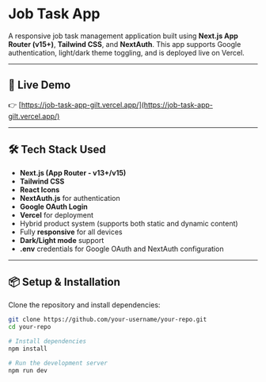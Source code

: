 # Job Task App

A responsive job task management application built using **Next.js App Router (v15+)**, **Tailwind CSS**, and **NextAuth**. This app supports Google authentication, light/dark theme toggling, and is deployed live on Vercel.

---

## 🚀 Live Demo

👉 [https://job-task-app-gilt.vercel.app/](https://job-task-app-gilt.vercel.app/)

---

## 🛠️ Tech Stack Used

- **Next.js (App Router - v13+/v15)**
- **Tailwind CSS**
- **React Icons**
- **NextAuth.js** for authentication
- **Google OAuth Login**
- **Vercel** for deployment
- Hybrid product system (supports both static and dynamic content)
- Fully **responsive** for all devices
- **Dark/Light mode** support
- **.env** credentials for Google OAuth and NextAuth configuration

---

## 📦 Setup & Installation

Clone the repository and install dependencies:

```bash
git clone https://github.com/your-username/your-repo.git
cd your-repo

# Install dependencies
npm install

# Run the development server
npm run dev